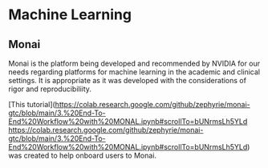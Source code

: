 # Machine Learning

## Monai

Monai is the platform being developed and recommended by NVIDIA for
our needs regarding platforms for machine learning in the academic and
clinical settings. It is appropriate as it was developed with the
considerations of rigor and reproducibiliity.

[This tutorial](https://colab.research.google.com/github/zephyrie/monai-gtc/blob/main/3.%20End-To-End%20Workflow%20with%20MONAL.ipynb#scrollTo=bUNrmsLh5YLd
https://colab.research.google.com/github/zephyrie/monai-gtc/blob/main/3.%20End-To-End%20Workflow%20with%20MONAL.ipynb#scrollTo=bUNrmsLh5YLd) was created to help onboard users to Monai.
